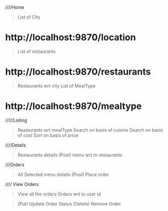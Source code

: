 ////Home
> List of City
# http://localhost:9870/location
> List of restaurants
# http://localhost:9870/restaurants
> Restaurants wrt city
> List of MealType
# http://localhost:9870/mealtype

/////Listing
> Restaurants wrt mealType
> Search on basis of cuisine
> Search on basis of cost
> Sort on basis of price

////Details
> Restaurants details
> (Post) menu wrt to restaurants

///Orders
> All Selected menu details
> (Post) Place order

//// View Orders
> View all the orders
> Orders wrt to user id

> (Put) Update Order Status
> (Delete) Remove Order